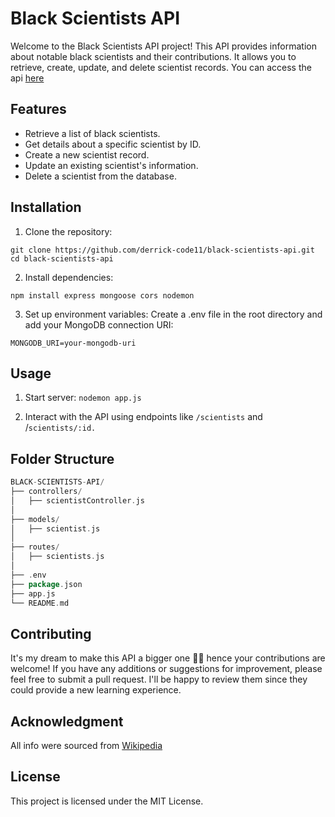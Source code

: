 # Black Scientists API

Welcome to the Black Scientists API project! This API provides information about notable black scientists and their contributions. It allows you to retrieve, create, update, and delete scientist records. You can access the api [here](https://black-scientists-api-c34142d28576.herokuapp.com/scientists)

## Features

- Retrieve a list of black scientists.
- Get details about a specific scientist by ID.
- Create a new scientist record.
- Update an existing scientist's information.
- Delete a scientist from the database.

## Installation

1. Clone the repository:

```
git clone https://github.com/derrick-code11/black-scientists-api.git
cd black-scientists-api 
```

2. Install dependencies:
```
npm install express mongoose cors nodemon
```

3. Set up environment variables:
Create a .env file in the root directory and add your MongoDB connection URI:
```
MONGODB_URI=your-mongodb-uri
```

## Usage
1. Start server: ```nodemon app.js```

2. Interact with the API using endpoints like ```/scientists``` and /```scientists/:id.```

## Folder Structure
```go
BLACK-SCIENTISTS-API/
├── controllers/
│   ├── scientistController.js
│   
├── models/
│   ├── scientist.js
│   
├── routes/
│   ├── scientists.js
│   
├── .env
├── package.json
├── app.js
└── README.md
```

## Contributing
It's my dream to make this API a bigger one 🚀🔥 hence your contributions are welcome! If you have any additions or suggestions for improvement, please feel free to submit a pull request. I'll be happy to review them since they could provide a new learning experience.

## Acknowledgment
All info were sourced from [Wikipedia](https://wikipedia.com)


## License
This project is licensed under the MIT License.






